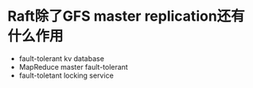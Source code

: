 # Raft除了GFS master replication还有什么作用
- fault-tolerant kv database
- MapReduce master fault-tolerant
- fault-toletant locking service
